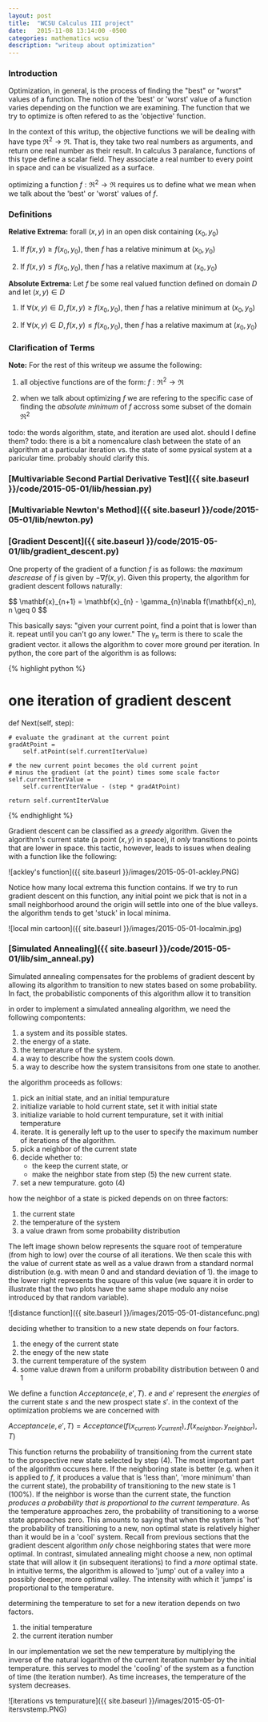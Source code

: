 ```yaml
---
layout: post
title:  "WCSU Calculus III project"
date:   2015-11-08 13:14:00 -0500
categories: mathematics wcsu
description: "writeup about optimization"
---
```


### Introduction

Optimization, in general, is the process of finding the "best" or "worst" values of a function.
The notion of the 'best' or 'worst' value of a function varies depending on the function
we are examining.
The function that we try to optimize is often refered to as the 'objective' function.

In the context of this writup, the objective functions we will be dealing with
have type $\Re^2 \to \Re$.
That is, they take two real numbers as arguments, and return one real number as
their result.
In calculus 3 paralance, functions of this type define a scalar field.
They associate a real number to every point in space and can be visualized as a surface.

optimizing a function $f:\Re^2 \to \Re$ requires us to define what we mean when we talk about the
'best' or 'worst' values of $f$.

### Definitions

<strong>Relative Extrema:</strong> forall $(x,y)$ in an open disk containing $(x_0,y_0)$

1. If $f(x,y) \geq f(x_0,y_0)$,
    then $f$ has a relative minimum at $(x_0,y_0)$

2. If $f(x,y) \leq f(x_0,y_0)$,
    then $f$ has a relative maximum at $(x_0,y_0)$

<strong>Absolute Extrema:</strong>
Let $f$ be some real valued function defined on domain $D$ and let $(x,y) \in D$

1. If $\forall (x,y) \in D, f(x,y) \geq f(x_0,y_0)$,
    then $f$ has a relative minimum at $(x_0,y_0)$

2. If $\forall (x,y) \in D, f(x,y) \leq f(x_0,y_0)$,
    then $f$ has a relative maximum at $(x_0,y_0)$

### Clarification of Terms
<strong>Note:</strong> For the rest of this writeup we assume the following:
1. all objective functions are of the form: $f:\Re^2 \to \Re$

2. when we talk about optimizing $f$ we are refering to the specific case of finding the
    <em>absolute minimum</em> of $f$ accross some subset of the domain $\Re^2$

todo: the words algorithm, state, and iteration are used alot. should I define them?
todo: there is a bit a nomencalure clash between the state of an algorithm at a particular
iteration vs. the state of some pysical system at a paricular time. probably should clarify this.

### [Multivariable Second Partial Derivative Test]({{ site.baseurl }}/code/2015-05-01/lib/hessian.py)

### [Multivariable Newton's Method]({{ site.baseurl }}/code/2015-05-01/lib/newton.py)

### [Gradient Descent]({{ site.baseurl }}/code/2015-05-01/lib/gradient_descent.py)

One property of the gradient of a function $f$ is as follows: the <em>maximum descrease</em> of
$f$ is given by $-\nabla f(x,y)$. Given this property, the algorithm for gradient descent
follows naturally:

<p>
$$
\mathbf{x}_{n+1} = \mathbf{x}_{n} - \gamma_{n}\nabla f(\mathbf{x}_n), n \geq 0
$$
</p>

This basically says: "given your current point, find a point that is lower than it. repeat until
you can't go any lower." The $\gamma_{n}$ term is there to scale the gradient vector. it allows the
algorithm to cover more ground per iteration. In python, the core part of the algorithm is as follows:

{% highlight python %}
# one iteration of gradient descent
def Next(self, step):

    # evaluate the gradinant at the current point
    gradAtPoint =
        self.atPoint(self.currentIterValue)

    # the new current point becomes the old current point
    # minus the gradient (at the point) times some scale factor
    self.currentIterValue =
        self.currentIterValue - (step * gradAtPoint)

    return self.currentIterValue
{% endhighlight %}

Gradient descent can be classified as a <em>greedy</em> algorithm.
Given the algorithm's current state (a point $(x,y)$ in space), it <em>only</em>
transitions to points that are lower in space. this tactic, however,
leads to issues when dealing with a function like the following:

![ackley's function]({{ site.baseurl }}/images/2015-05-01-ackley.PNG)

Notice how many local extrema this function contains. If we try to run gradient descent
on this function, any initial point we pick that is not in a small neighborhood around
the origin will settle into one of the blue valleys. the algorithm tends to get 'stuck'
in local minima.

![local min cartoon]({{ site.baseurl }}/images/2015-05-01-localmin.jpg)


### [Simulated Annealing]({{ site.baseurl }}/code/2015-05-01/lib/sim_anneal.py)


Simulated annealing compensates for the problems of gradient descent by allowing its
algorithm to transition to new states based on some probability. In fact, the
probabilistic components of this algorithm allow it to transition

in order to implement a simulated annealing algorithm, we need the following compontents:

1. a system and its possible states.
2. the energy of a state.
3. the temperature of the system.
4. a way to describe how the system cools down.
5. a way to describe how the system transisitons from one state to another.


the algorithm proceeds as follows:

1. pick an initial state, and an initial tempurature
2. initialize variable to hold current state, set it with initial state
3. initialize variable to hold current tempurature, set it with initial temperature
4. iterate. It is generally left up to the user to specify the maximum number of
    iterations of the algorithm.
5. pick a neighbor of the current state
6. decide whether to:
    * the keep the current state, or
    * make the neighbor state from step (5) the new current state.
7. set a new tempurature. goto (4)

how the neighbor of a state is picked depends on on three factors:

1. the current state
2. the temperature of the system
3. a value drawn from some probability distribution

The left image shown below represents the square root of temperature (from high to low)
over the course of all iterations. We then scale this with the value of current state as well
as a value drawn from a standard normal distribution (e.g. with mean 0 and and standard
deviation of 1). the image to the lower right represents the square of this
value (we square it in order to illustrate that the two plots have the same shape
modulo any noise introduced by that random variable).

![distance function]({{ site.baseurl }}/images/2015-05-01-distancefunc.png)

deciding whether to transition to a new state depends on four factors.

1. the enegy of the current state
2. the enegy of the new state
3. the current temperature of the system
4. some value drawn from a uniform probability distribution between 0 and 1

We define a function $Acceptance(e,e',T)$.
$e$ and $e'$ represent the <em>energies</em> of the current state $s$ and
the new prospect state $s'$. in the context of the optimization problems we
are concerned with

$Acceptance(e,e',T) = Acceptance(f(x_{current}, y_{current}), f(x_{neighbor}, y_{neighbor}),T)$

This function returns the probability of transitioning from the current state to the
prospective new state selected by step (4). The most important part of the algorithm occures here.
If the neighboring state is better (e.g. when it is applied to $f$, it produces a value that
is 'less than', 'more minimum' than the current state), the probability of transitioning
to the new state is 1 (100%). If the neighbor is worse than the current state, the
function <em>produces a probability that is proportional to the current temperature</em>.
As the temperature approaches zero, the probability of transitioning to a worse state
approaches zero. This amounts to saying that when the system is 'hot' the probability of
transitioning to a new, non optimal state is relatively higher than it would be in a 'cool' system.
Recall from previous sections that the gradient descent algorithm <em>only</em> chose
neighboring states that were more optimal. In contrast, simulated annealing might choose a new,
non optimal state that will allow it (in subsequent iterations) to find a <em>more</em> optimal
state. In intuitive terms, the algorithm is allowed to 'jump' out of a valley into a possibly
deeper, more optimal valley. The intensity with which it 'jumps' is proportional to the temperature.

determining the temperature to set for a new iteration depends on two factors.

1. the initial temperature
2. the current iteration number

In our implementation we set the new temperature by multiplying the inverse of the natural
logarithm of the current iteration number by the initial temperature. this serves to model
the 'cooling' of the system as a function of time (the iteration number). As time increases,
the temperature of the system decreases.

![iterations vs tempurature]({{ site.baseurl }}/images/2015-05-01-itersvstemp.PNG)
